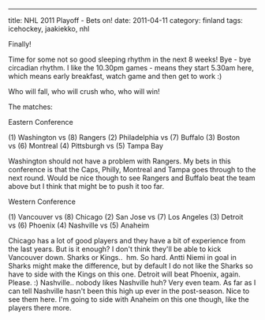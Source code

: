 ---
title: NHL 2011 Playoff - Bets on!
date: 2011-04-11
category: finland
tags: icehockey, jaakiekko, nhl

Finally!

Time for some not so good sleeping rhythm in the next 8 weeks! Bye - bye circadian rhythm. I like the 10.30pm games - means they start 5.30am here, which means early breakfast, watch game and then get to work :)

Who will fall, who will crush who, who will win!

The matches:

Eastern Conference

(1) Washington vs (8) Rangers (2) Philadelphia vs (7) Buffalo (3) Boston vs (6) Montreal (4) Pittsburgh vs (5) Tampa Bay

Washington should not have a problem with Rangers. My bets in this conference is that the Caps, Philly, Montreal and Tampa goes through to the next round. Would be nice though to see Rangers and Buffalo beat the team above but I think that might be to push it too far.

Western Conference

(1) Vancouver vs (8) Chicago (2) San Jose vs (7) Los Angeles (3) Detroit vs (6) Phoenix (4) Nashville vs (5) Anaheim

Chicago has a lot of good players and they have a bit of experience from the last years. But is it enough? I don't think they'll be able to kick Vancouver down. Sharks or Kings..  hm. So hard. Antti Niemi in goal in Sharks might make the difference, but by default I do not like the Sharks so have to side with the Kings on this one. Detroit will beat Phoenix, again. Please. :) Nashville.. nobody likes Nashville huh? Very even team. As far as I can tell Nashville hasn't been this high up ever in the post-season. Nice to see them here. I'm going to side with Anaheim on this one though, like the players there more.
